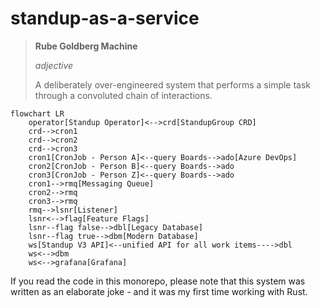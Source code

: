 # standup-as-a-service

> **Rube Goldberg Machine**
>
> *adjective*
>
> A deliberately over-engineered system that performs a simple task through a convoluted chain of interactions.

```mermaid
flowchart LR
    operator[Standup Operator]<-->crd[StandupGroup CRD]
    crd-->cron1
    crd-->cron2
    crd-->cron3
    cron1[CronJob - Person A]<--query Boards-->ado[Azure DevOps]
    cron2[CronJob - Person B]<--query Boards-->ado
    cron3[CronJob - Person Z]<--query Boards-->ado
    cron1-->rmq[Messaging Queue]
    cron2-->rmq
    cron3-->rmq
    rmq-->lsnr[Listener]
    lsnr<-->flag[Feature Flags]
    lsnr--flag false-->dbl[Legacy Database]
    lsnr--flag true-->dbm[Modern Database]
    ws[Standup V3 API]<--unified API for all work items---->dbl
    ws<-->dbm
    ws<-->grafana[Grafana]
```

If you read the code in this monorepo, please note that this system was written as an elaborate joke - and it was my first time working with Rust.

